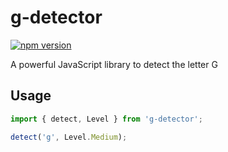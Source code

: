 # g-detector

[![npm version](https://img.shields.io/npm/v/g-detector.svg?maxAge=3600)](https://npmjs.com/package/g-detector)

A powerful JavaScript library to detect the letter G

## Usage

```js
import { detect, Level } from 'g-detector';

detect('g', Level.Medium);
```
